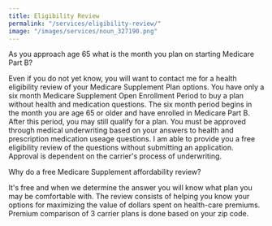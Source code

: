 ```yaml
---
title: Eligibility Review
permalink: "/services/eligibility-review/"
image: "/images/services/noun_327190.png"
---
```


As you approach age 65 what is the month you plan on starting Medicare Part B?

Even if you do not yet know, you will want to contact me for a health eligibility review of your Medicare Supplement Plan options. You have only a six month Medicare Supplement Open Enrollment Period to buy a plan without health and medication questions. The six month period begins in the month you are age 65 or older and have enrolled in Medicare Part B. After this period, you may still qualify for a plan. You must be approved through medical underwriting based on your answers to health and prescription medication useage questions. I am able to provide you a free eligibility review of the questions without submitting an application. Approval is dependent on the carrier's process of underwriting. 


Why do a free Medicare Supplement affordability review?


It's free and when we determine the answer you will know what plan you may be comfortable with. The review consists of helping you know your options for maximizing the value of dollars spent on health-care premiums. Premium comparison of 3 carrier plans is done based on your zip code. 


